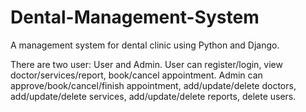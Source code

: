 # Dental-Management-System
A management system for dental clinic using Python and Django.

There are two user: User and Admin. User can register/login, view doctor/services/report, book/cancel appointment. Admin can approve/book/cancel/finish appointment, add/update/delete doctors, add/update/delete services, add/update/delete reports, delete users.
